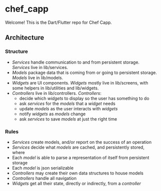 # chef_capp

Welcome! This is the Dart/Flutter repo for Chef Capp.

## Architecture

### Structure

- *Services* handle communication to and from persistent storage. *Services* live in lib/services.
- *Models* package data that is coming from or going to persistent storage. *Models* live in lib/models.
- *Widgets* are UI components. *Widgets* mostly live in lib/screens, with some helpers in lib/utilities and lib/widgets.
- *Controllers* live in lib/controllers. *Controllers*:
    - decide which *widgets* to display so the user has something to do
    - ask *services* for the *models* that a *widget* needs
    - update *models* as the user interacts with *widgets*
    - notify *widgets* as *models* change  
    - ask *services* to save *models* at just the right time
  
### Rules

- *Services* create models, and/or report on the success of an operation
- *Services* decide what *models* are cached, and persistently stored, where
- Each *model* is able to parse a representation of itself from persistent storage
- Each *model* is json serializable
- *Controllers* may create their own data structures to house models
- *Controllers* handle all navigation
- *Widgets* get all their state, directly or indirectly, from a *controller*


